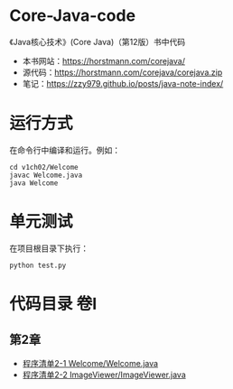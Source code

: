 # Core-Java-code
《Java核心技术》(Core Java)（第12版）书中代码
* 本书网站：<https://horstmann.com/corejava/>
* 源代码：<https://horstmann.com/corejava/corejava.zip>
* 笔记：<https://zzy979.github.io/posts/java-note-index/>

# 运行方式
在命令行中编译和运行。例如：

```shell
cd v1ch02/Welcome
javac Welcome.java
java Welcome
```

# 单元测试
在项目根目录下执行：

```shell
python test.py
```

# 代码目录 卷I
## 第2章
* [程序清单2-1 Welcome/Welcome.java](v1ch02/Welcome/Welcome.java)
* [程序清单2-2 ImageViewer/ImageViewer.java](v1ch02/ImageViewer/ImageViewer.java)
